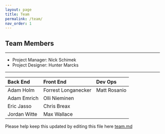 ```yaml
---
layout: page
title: Team
permalink: /team/
nav_order: 1
---
```


## [](#team-members)Team Members

***

* Project Manager: Nick Schimek
* Project Designer: Hunter Marcks

***

| Back End     | Front End           | Dev Ops             |
|:-------------|:--------------------|:--------------------|
| Adam Holm    | Forrest Longanecker | Matt Rosanio        |
| Adam Emrich  | Olli Nieminen       |                     |
| Eric Jasso   | Chris Breax         |                     |
| Jordan Witte | Max Wallace         |                     |

Please help keep this updated by editing this file here [team.md](https://github.com/codeforpdx/recordexpungPDX/blob/gh-pages/team.md)

